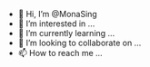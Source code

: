 - 👋 Hi, I’m @MonaSing
- 👀 I’m interested in ...
- 🌱 I’m currently learning ...
- 💞️ I’m looking to collaborate on ...
- 📫 How to reach me ...

<!---
MonaSing/MonaSing is a ✨ special ✨ repository because its `README.md` (this file) appears on your GitHub profile.
You can click the Preview link to take a look at your changes.
---

